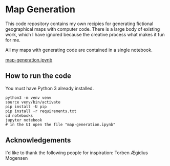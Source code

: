 # Map Generation

This code repository contains my own recipies for generating fictional geographical maps with computer code. There is a large body of existing work, which I have ignored because the creative process what makes it fun for me.

All my maps with generating code are contained in a single notebook.

[map-generation.ipynb](notebooks/map-generation.ipynb)

## How to run the code

You must have Python 3 already installed.

```
python3 -m venv venv
source venv/bin/activate
pip install -U pip
pip install -r requirements.txt
cd notebooks
jupyter notebook
# in the UI open the file "map-generation.ipynb"
```

## Acknowledgements

I'd like to thank the following people for inspiration: Torben Ægidius Mogensen
